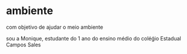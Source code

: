 # ambiente 

com objetivo de ajudar o meio ambiente 

sou a Monique, estudante do 1 ano do ensino médio do coléǵio Estadual Campos Sales 

